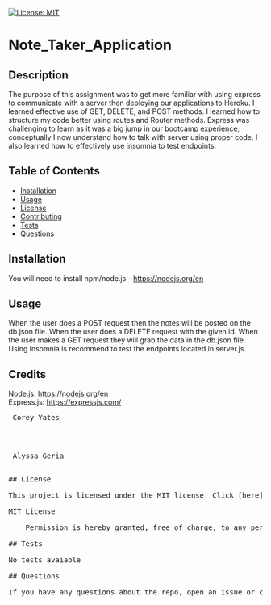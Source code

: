 
[![License: MIT](https://img.shields.io/badge/License-MIT-yellow.svg)](https://opensource.org/licenses/MIT)

# Note_Taker_Application

## Description

The purpose of this assignment was to get more familiar with using express to communicate with a server then deploying our applications to Heroku. I learned effective use of GET, DELETE, and POST methods. I learned how to structure my code better using routes and Router methods. Express was challenging to learn as it was a big jump in our bootcamp experience, conceptually I now understand how to talk with server using proper code. I also learned how to effectively use insomnia to test endpoints.

## Table of Contents

- [Installation](#installation)
- [Usage](#usage)
- [License](#license)
- [Contributing](#contributing)
- [Tests](#tests)
- [Questions](#questions)

## Installation

You will need to install npm/node.js - https://nodejs.org/en

## Usage

When the user does a POST request then the notes will be posted on the db.json file. When the user does a DELETE request with the given id. When the user makes a GET request
they will grab the data in the db.json file. Using insomnia is recommend to test the endpoints located in server.js

## Credits

Node.js: https://nodejs.org/en <br>
Express.js: https://expressjs.com/ <br>

<pre> Corey Yates <pre> <br> 
<pre> Alyssa Geria <pre>

## License

This project is licensed under the MIT license. Click [here](https://opensource.org/licenses/MIT) for more information.

MIT License

    Permission is hereby granted, free of charge, to any person obtaining a copy of this software and associated documentation files (the "Software"), to deal in the Software without restriction, including without limitation the rights to use, copy, modify, merge, publish, distribute, sublicense, and/or sell copies of the Software...

## Tests

No tests avaiable

## Questions

If you have any questions about the repo, open an issue or contact me directly at something@gmail.com. You can find more of my work at [JacobRyanWillis](https://github.com/JacobRyanWillis/).
